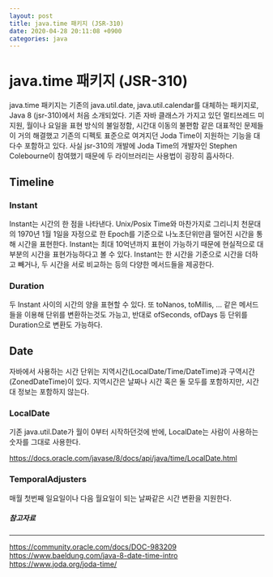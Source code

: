 ```yaml
---
layout: post
title: java.time 패키지 (JSR-310)
date: 2020-04-28 20:11:08 +0900
categories: java
---
```


# java.time 패키지 (JSR-310)
java.time 패키지는 기존의 java.util.date, java.util.calendar를 대체하는 패키지로, Java 8 (jsr-310)에서 처음 소개되었다. 기존 자바 클래스가 가지고 있던 멀티쓰레드 미지원, 월이나 요일을 표현 방식의 불일정함, 시간대 이동의 불편함 같은 대표적인 문제들이 거의 해결했고 기존의 디펙토 표준으로 여겨지던 Joda Time이 지원하는 기능을 대다수 포함하고 있다. 사실 jsr-310의 개발에 Joda Time의 개발자인 Stephen Colebourne이 참여했기 때문에 두 라이브러리는 사용법이 굉장히 흡사하다. 

## Timeline
### Instant
Instant는 시간의 한 점을 나타낸다. Unix/Posix Time와 마찬가지로 그리니치 천문대의 1970년 1월 1일을 자정으로 한 Epoch를 기준으로 나노초단위만큼 떨어진 시간을 통해 시간을 표현한다. Instant는 최대 10억년까지 표현이 가능하기 때문에 현실적으로 대부분의 시간을 표현가능하다고 볼 수 있다. Instant는 한 시간을 기준으로 시간을 더하고 빼거나, 두 시간을 서로 비교하는 등의 다양한 메서드들을 제공한다.

### Duration
두 Instant 사이의 시간의 양을 표현할 수 있다. 또 toNanos, toMillis, ... 같은 메서드들을 이용해 단위를 변환하는것도 가능고, 반대로 ofSeconds, ofDays 등 단위를 Duration으로 변환도 가능하다.

## Date
자바에서 사용하는 시간 단위는 지역시간(LocalDate/Time/DateTime)과 구역시간(ZonedDateTime)이 있다. 지역시간은 날짜나 시간 혹은 둘 모두를 포함하지만, 시간대 정보는 포함하지 않는다. 

### LocalDate
기존 java.util.Date가 월이 0부터 시작하던것에 반에, LocalDate는 사람이 사용하는 숫자를 그대로 사용한다. 

https://docs.oracle.com/javase/8/docs/api/java/time/LocalDate.html

### TemporalAdjusters 
매월 첫번째 일요일이나 다음 월요일이 되는 날짜같은 시간 변환을 지원한다. 

##### 참고자료
---
<https://community.oracle.com/docs/DOC-983209><br>
<https://www.baeldung.com/java-8-date-time-intro><br>
<https://www.joda.org/joda-time/><br>
